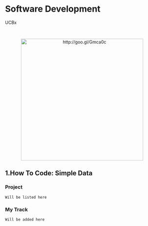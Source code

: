 # Software Development
UCBx


<!-- [![Alt text](https://github.com/doct0rX/SoftwareDevelopment/blob/master/photos/masters.jpg?raw=true "Software Development")](https://www.cs.ubc.ca/news/2017/03/ubc-launches-edx-micromasters-program-software-development) -->

<br /> <div class="separator" style="clear: both; text-align: center;"> <a href="http://goo.gl/Gmca0c"><img alt="http://goo.gl/Gmca0c" border="0" height="400" src="https://2.bp.blogspot.com/-bTqqOP8Yqgc/Vtm6jh_yy0I/AAAAAAAAAB4/r3b3HSMCZ8A/s400/Capture77.JPG" width="400" /></a></div>


## 1.How To Code: Simple Data
###  Project
    Will be listed here
### My Track
    Will be added here
